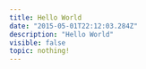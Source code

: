```yaml
---
title: Hello World
date: "2015-05-01T22:12:03.284Z"
description: "Hello World"
visible: false
topic: nothing!
---
```


